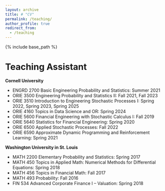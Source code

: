 ```yaml
---
layout: archive
title: # "CV"
permalink: /teaching/
author_profile: true
redirect_from:
  - /teaching
---
```


{% include base_path %}

Teaching Assistant
======
**Cornell University**
* ENGRD 2700 Basic Engineering Probability and Statistics: Summer 2021
* ORIE 3500 Engineering Probability and Statistics II: Fall 2021, Fall 2023
* ORIE 3510 Introduction to Engineering Stochastic Processes I: Spring 2022, Spring 2023, Spring 2025
* ORIE 4160 Topics in Data Science and OR: Spring 2024
* ORIE 5600 Financial Engineering with Stochastic Calculus I: Fall 2019
* ORIE 5640 Statistics for Financial Engineering: Spring 2020
* ORIE 6500 Applied Stochastic Processes: Fall 2022
* ORIE 6590 Approximate Dynamic Programming and Reinforcement Learning: Spring 2021

**Washington University in St. Louis**
* MATH 2200 Elementary Probability and Statistics: Spring 2017
* MATH 450 Topics in Applied Math: Numerical Methods for Differential Equations: Spring 2018
* MATH 456 Topics in Financial Math: Fall 2017
* MATH 493 Probability: Fall 2016
* FIN 534 Advanced Corporate Finance I – Valuation: Spring 2018
  
